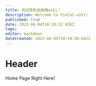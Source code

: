 ```yaml
---
title: 欢迎来到金融喵wiki！
description: Welcome to FinCat wiki!
published: true
date: 2023-06-04T10:10:32.656Z
tags: 
editor: markdown
dateCreated: 2023-06-04T10:10:30.642Z
---
```


# Header
Home Page Right Here!